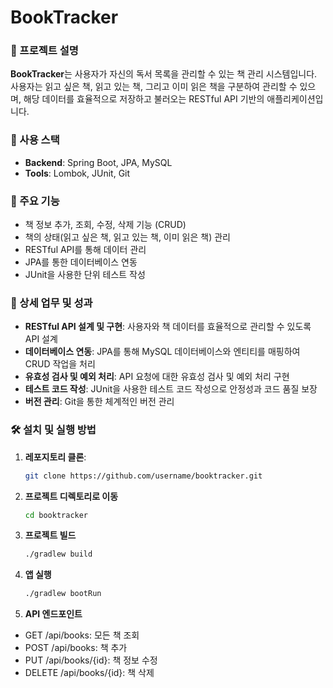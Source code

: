# BookTracker



### 📖 프로젝트 설명
**BookTracker**는 사용자가 자신의 독서 목록을 관리할 수 있는 책 관리 시스템입니다. 사용자는 읽고 싶은 책, 읽고 있는 책, 그리고 이미 읽은 책을 구분하여 관리할 수 있으며, 해당 데이터를 효율적으로 저장하고 불러오는 RESTful API 기반의 애플리케이션입니다.



### 🔧 사용 스택
- **Backend**: Spring Boot, JPA, MySQL
- **Tools**: Lombok, JUnit, Git



### 📝 주요 기능
- 책 정보 추가, 조회, 수정, 삭제 기능 (CRUD)
- 책의 상태(읽고 싶은 책, 읽고 있는 책, 이미 읽은 책) 관리
- RESTful API를 통해 데이터 관리
- JPA를 통한 데이터베이스 연동
- JUnit을 사용한 단위 테스트 작성



### 💼 상세 업무 및 성과
- **RESTful API 설계 및 구현**: 사용자와 책 데이터를 효율적으로 관리할 수 있도록 API 설계
- **데이터베이스 연동**: JPA를 통해 MySQL 데이터베이스와 엔티티를 매핑하여 CRUD 작업을 처리
- **유효성 검사 및 예외 처리**: API 요청에 대한 유효성 검사 및 예외 처리 구현
- **테스트 코드 작성**: JUnit을 사용한 테스트 코드 작성으로 안정성과 코드 품질 보장
- **버전 관리**: Git을 통한 체계적인 버전 관리



### 🛠 설치 및 실행 방법

1. **레포지토리 클론**:
   ```bash
   git clone https://github.com/username/booktracker.git
   ```

2. **프로젝트 디렉토리로 이동**
   ```bash
   cd booktracker
   ```
   
3. **프로젝트 빌드**
   ```bash
   ./gradlew build
   ```

4. **앱 실행**
   ```bash
   ./gradlew bootRun
   ```

5. **API 엔드포인트**

* GET /api/books: 모든 책 조회
* POST /api/books: 책 추가
* PUT /api/books/{id}: 책 정보 수정
* DELETE /api/books/{id}: 책 삭제
